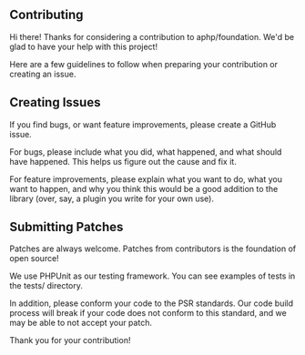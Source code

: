 ## Contributing

Hi there! Thanks for considering a contribution to aphp/foundation. We'd be glad to have your help with this project!

Here are a few guidelines to follow when preparing your contribution or creating an issue.

## Creating Issues
If you find bugs, or want feature improvements, please create a GitHub issue. 

For bugs, please include what you did, what happened, and what should have happened. This helps us figure out the cause
and fix it.

For feature improvements, please explain what you want to do, what you want to happen, and why you think this would be a
good addition to the library (over, say, a plugin you write for your own use). 

## Submitting Patches

Patches are always welcome. Patches from contributors is the foundation of open source!

We use PHPUnit as our testing framework. You can see examples of tests in the tests/ directory.

In addition, please conform your code to the PSR standards. 
Our code build process will break if your code does not conform to this standard, and we may be able to not accept your patch. 

Thank you for your contribution!
